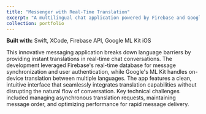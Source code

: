 ```yaml
---
title: "Messenger with Real-Time Translation"
excerpt: "A multilingual chat application powered by Firebase and Google's ML Kit that enables real-time message translation<br/><img src='/images/messengerImage.PNG'>"
collection: portfolio
---
```


**Built with:** Swift, XCode, Firebase API, Google ML Kit iOS

This innovative messaging application breaks down language barriers by providing instant translations in real-time chat conversations. The development leveraged Firebase's real-time database for message synchronization and user authentication, while Google's ML Kit handles on-device translation between multiple languages. The app features a clean, intuitive interface that seamlessly integrates translation capabilities without disrupting the natural flow of conversation. Key technical challenges included managing asynchronous translation requests, maintaining message order, and optimizing performance for rapid message delivery.